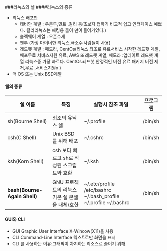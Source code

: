 ###리눅스와 쉘
####리눅스의 종류
- 리눅스 배포판
    - 데비안 계열 : 우분투,민트 ,칼리 등(초보자 접하기 비교적 쉽고 인터페이스 예쁘다. 칼리리눅스는 해킹용 툴이 만이 들어가있다.)
    - 슬랙웨어 계열 : 오픈수세
    - 젠투  (가장 마이너한 리눅스,극소수 사람들이 사용)
    - 레드햇 계열 : 페도라, CentOs(리눅스 최조로 유료서비스 시작한 레드햇 계열,배포무료 서비스지원 유료,
      AWS 또 레드햇 계열, 페도라 :업데이트 레드햇 계열 리눅스중 가장 빠르다. CentOs:레드햇 안정적인 버전 유료 패키지 버전 제거,무료
      ,서비스지원x
    )         
- 맥 OS 또는 Unix BSD계열
#### 쉘의 종류
|쉘 이름|특징|실행시 참조 파일|프로그램 
|----------------|--------------|----------|-------|
|sh(Bourne Shell)|최조의 유닉스 쉘|~/.profile|/bin/sh| 
|csh(C Shell)|Unix BSD 를 위해 배포|~/.cshrc|/bin/sh| 
|ksh(Korn Shell)|csh 보다 빠르고 sh로 작성된 스크립트와 호환|~/.ksh|/bin/sh| 
|**bash(Bourne-Again Shell)**|GNU 프로젝트의 리눅스 기본 쉘 본쉘을 대체/호한|~/.etc/profile /etc/bashrc ~/.bash_profile ~/.profile ~/.bashrc|/bin/sh|

#### GUI와 CLI
- GUI Graphic User Interface X-Window(X11)을 사용
- CLI Command-Line Interface 텍스트로만 화면을 표시
- CLI 를 사용하는 이유:그래픽이 차지하는 리소스르 줄이기 위해. 
```shell


```